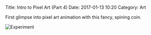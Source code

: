 Title: Intro to Pixel Art (Part 4)
Date: 2017-01-13 10:20
Category: Art

First glimpse into pixel art animation with this fancy, spining coin.

![Experiment]({filename}/images/münze.gif)